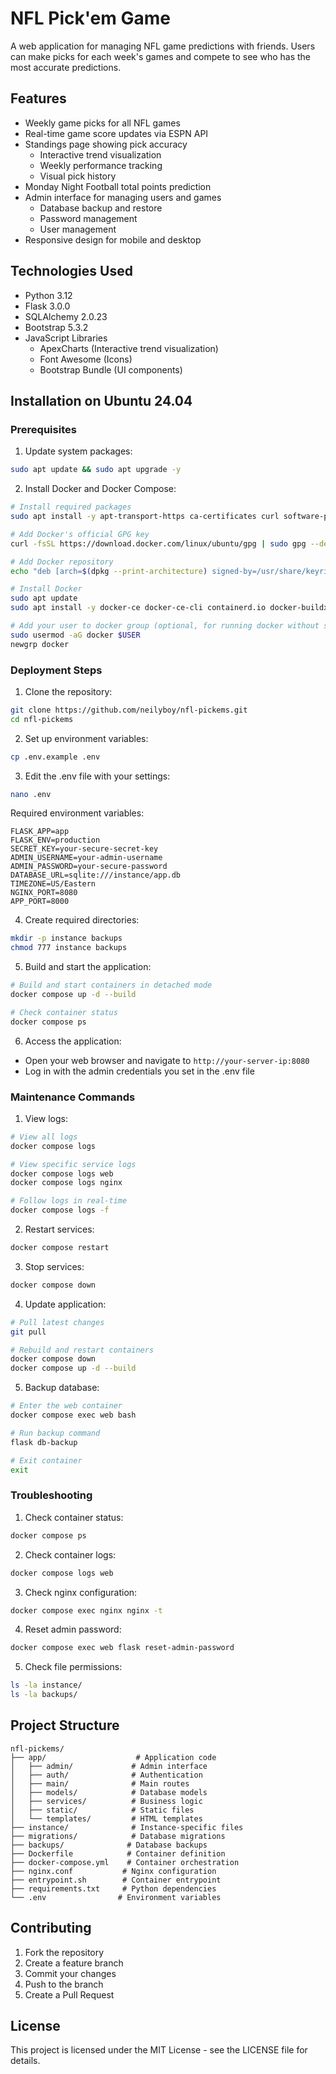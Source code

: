 # NFL Pick'em Game

A web application for managing NFL game predictions with friends. Users can make picks for each week's games and compete to see who has the most accurate predictions.

## Features

- Weekly game picks for all NFL games
- Real-time game score updates via ESPN API
- Standings page showing pick accuracy
  - Interactive trend visualization
  - Weekly performance tracking
  - Visual pick history
- Monday Night Football total points prediction
- Admin interface for managing users and games
  - Database backup and restore
  - Password management
  - User management
- Responsive design for mobile and desktop

## Technologies Used

- Python 3.12
- Flask 3.0.0
- SQLAlchemy 2.0.23
- Bootstrap 5.3.2
- JavaScript Libraries
  - ApexCharts (Interactive trend visualization)
  - Font Awesome (Icons)
  - Bootstrap Bundle (UI components)

## Installation on Ubuntu 24.04

### Prerequisites

1. Update system packages:
```bash
sudo apt update && sudo apt upgrade -y
```

2. Install Docker and Docker Compose:
```bash
# Install required packages
sudo apt install -y apt-transport-https ca-certificates curl software-properties-common

# Add Docker's official GPG key
curl -fsSL https://download.docker.com/linux/ubuntu/gpg | sudo gpg --dearmor -o /usr/share/keyrings/docker-archive-keyring.gpg

# Add Docker repository
echo "deb [arch=$(dpkg --print-architecture) signed-by=/usr/share/keyrings/docker-archive-keyring.gpg] https://download.docker.com/linux/ubuntu $(. /etc/os-release && echo "$VERSION_CODENAME") stable" | sudo tee /etc/apt/sources.list.d/docker.list > /dev/null

# Install Docker
sudo apt update
sudo apt install -y docker-ce docker-ce-cli containerd.io docker-buildx-plugin docker-compose-plugin

# Add your user to docker group (optional, for running docker without sudo)
sudo usermod -aG docker $USER
newgrp docker
```

### Deployment Steps

1. Clone the repository:
```bash
git clone https://github.com/neilyboy/nfl-pickems.git
cd nfl-pickems
```

2. Set up environment variables:
```bash
cp .env.example .env
```

3. Edit the .env file with your settings:
```bash
nano .env
```

Required environment variables:
```env
FLASK_APP=app
FLASK_ENV=production
SECRET_KEY=your-secure-secret-key
ADMIN_USERNAME=your-admin-username
ADMIN_PASSWORD=your-secure-password
DATABASE_URL=sqlite:///instance/app.db
TIMEZONE=US/Eastern
NGINX_PORT=8080
APP_PORT=8000
```

4. Create required directories:
```bash
mkdir -p instance backups
chmod 777 instance backups
```

5. Build and start the application:
```bash
# Build and start containers in detached mode
docker compose up -d --build

# Check container status
docker compose ps
```

6. Access the application:
- Open your web browser and navigate to `http://your-server-ip:8080`
- Log in with the admin credentials you set in the .env file

### Maintenance Commands

1. View logs:
```bash
# View all logs
docker compose logs

# View specific service logs
docker compose logs web
docker compose logs nginx

# Follow logs in real-time
docker compose logs -f
```

2. Restart services:
```bash
docker compose restart
```

3. Stop services:
```bash
docker compose down
```

4. Update application:
```bash
# Pull latest changes
git pull

# Rebuild and restart containers
docker compose down
docker compose up -d --build
```

5. Backup database:
```bash
# Enter the web container
docker compose exec web bash

# Run backup command
flask db-backup

# Exit container
exit
```

### Troubleshooting

1. Check container status:
```bash
docker compose ps
```

2. Check container logs:
```bash
docker compose logs web
```

3. Check nginx configuration:
```bash
docker compose exec nginx nginx -t
```

4. Reset admin password:
```bash
docker compose exec web flask reset-admin-password
```

5. Check file permissions:
```bash
ls -la instance/
ls -la backups/
```

## Project Structure

```
nfl-pickems/
├── app/                    # Application code
│   ├── admin/             # Admin interface
│   ├── auth/              # Authentication
│   ├── main/              # Main routes
│   ├── models/            # Database models
│   ├── services/          # Business logic
│   ├── static/            # Static files
│   └── templates/         # HTML templates
├── instance/              # Instance-specific files
├── migrations/            # Database migrations
├── backups/              # Database backups
├── Dockerfile            # Container definition
├── docker-compose.yml    # Container orchestration
├── nginx.conf           # Nginx configuration
├── entrypoint.sh        # Container entrypoint
├── requirements.txt     # Python dependencies
└── .env                # Environment variables
```

## Contributing

1. Fork the repository
2. Create a feature branch
3. Commit your changes
4. Push to the branch
5. Create a Pull Request

## License

This project is licensed under the MIT License - see the LICENSE file for details.
